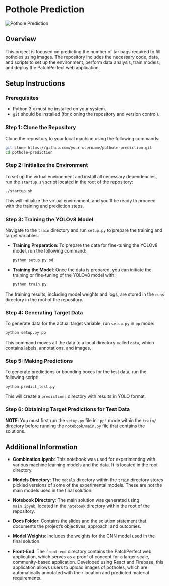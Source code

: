 
# Pothole Prediction

![Pothole Prediction](assets/readme.gif)

## Overview

This project is focused on predicting the number of tar bags required to fill potholes using images. The repository includes the necessary code, data, and scripts to set up the environment, perform data analysis, train models, and deploy the PatchPerfect web application.

## Setup Instructions

### Prerequisites

- Python 3.x must be installed on your system.
- `git` should be installed (for cloning the repository and version control).

### Step 1: Clone the Repository

Clone the repository to your local machine using the following commands:

```bash
git clone https://github.com/your-username/pothole-prediction.git
cd pothole-prediction
```

### Step 2: Initialize the Environment

To set up the virtual environment and install all necessary dependencies, run the `startup.sh` script located in the root of the repository:

```bash
./startup.sh
```

This will initialize the virtual environment, and you'll be ready to proceed with the training and prediction steps.

### Step 3: Training the YOLOv8 Model

Navigate to the `train` directory and run `setup.py` to prepare the training and target variables:

- **Training Preparation**: To prepare the data for fine-tuning the YOLOv8 model, run the following command:

  ```bash
  python setup.py od
  ```

- **Training the Model**: Once the data is prepared, you can initiate the training or fine-tuning of the YOLOv8 model with:

  ```bash
  python train.py
  ```

The training results, including model weights and logs, are stored in the `runs` directory in the root of the repository.

### Step 4: Generating Target Data

To generate data for the actual target variable, run `setup.py` in `pp` mode:

```bash
python setup.py pp
```

This command moves all the data to a local directory called `data`, which contains labels, annotations, and images.

### Step 5: Making Predictions

To generate predictions or bounding boxes for the test data, run the following script:

```bash
python predict_test.py
```

This will create a `predictions` directory with results in YOLO format.

### Step 6: Obtaining Target Predictions for Test Data

**NOTE**: You must first run the `setup.py` file in `'pp'` mode within the `train/` directory before running the `notebook/main.py` file that contains the solutions.


## Additional Information

- **Combination.ipynb**: This notebook was used for experimenting with various machine learning models and the data. It is located in the root directory.

- **Models Directory**: The `models` directory within the `train` directory stores pickled versions of some of the experimental models. These are not the main models used in the final solution.

- **Notebook Directory**: The main solution was generated using `main.ipynb`, located in the `notebook` directory within the root of the repository.

- **Docs Folder**: Contains the slides and the solution statement that documents the project’s objectives, approach, and outcomes.

- **Model Weights**: Includes the weights for the CNN model used in the final solution.

- **Front-End**: The `front-end` directory contains the PatchPerfect web application, which serves as a proof of concept for a larger scale, community-based application. Developed using React and Firebase, this application allows users to upload images of potholes, which are automatically annotated with their location and predicted material requirements.

